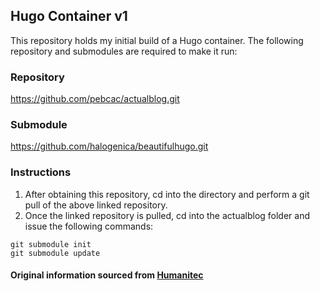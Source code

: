 ## Hugo Container v1

This repository holds my initial build of a Hugo container. The following repository and submodules are required to make it run:

### Repository
https://github.com/pebcac/actualblog.git

### Submodule
https://github.com/halogenica/beautifulhugo.git

### Instructions

1. After obtaining this repository, cd into the directory and perform a git pull of the above linked repository.
2. Once the linked repository is pulled, cd into the actualblog folder and issue the following commands:

```
git submodule init
git submodule update
```

#### Original information sourced from [Humanitec](https://humanitec.com/blog/how-to-deploy-hugo-website)
